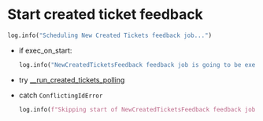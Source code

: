 # Start created ticket feedback

```python
log.info("Scheduling New Created Tickets feedback job...")
```

* if exec_on_start:
    ```python
    log.info("NewCreatedTicketsFeedback feedback job is going to be executed immediately")
    ```

* try
    [__run_created_tickets_polling](_run_created_tickets_polling.md)

* catch `ConflictingIdError`
    ```python
    log.info(f"Skipping start of NewCreatedTicketsFeedback feedback job. Reason: {conflict}")
    ```